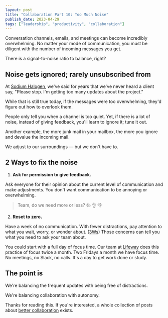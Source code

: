 ```yaml
---
layout: post
title: "Collaboration Part 10: Too Much Noise"
publish_date: 2023-04-29
tags: ["leadership", "productivity", "collaboration"]
---
```


Conversation channels, emails, and meetings can become incredibly overwhelming. No matter your mode of communication, you must be diligent with the number of incoming messages you get.

There is a signal-to-noise ratio to balance, right?

## Noise gets ignored; rarely unsubscribed from

At [Sodium Halogen](https//sodiumhalogen.com), we've said for years that we've never heard a client say, "Please stop. I'm getting too many updates about the project."

While that is still true today, if the messages were too overwhelming, they'd figure out how to overlook them.

People only tell you when a channel is too quiet. Yet, if there is a lot of noise, instead of giving feedback, you'll learn to ignore it; tune it out.

Another example, the more junk mail in your mailbox, the more you ignore and devalue the incoming mail.

We adjust to our surroundings — but we don't have to.

## 2 Ways to fix the noise

1. **Ask for permission to give feedback.**

Ask everyone for their opinion about the current level of communication and make adjustments. You don't want communication to be annoying or overwhelming.

> Team, do we need more or less? 👍 👌 👎

2. **Reset to zero.**

Have a week of no communication. With fewer distractions, pay attention to what you wait, worry, or wonder about. ([3Ws](/glossary#3Ws)) Those concerns can tell you what you need to ask your team about.

You could start with a full day of focus time. Our team at [Lifeway](https://lifewayhub-lifeway.icims.com/jobs/search?ss=1&searchCategory=8730) does this practice of focus twice a month. Two Fridays a month we have focus time. No meetings, no Slack, no calls. It's a day to get work done or study.

## The point is

We're balancing the frequent updates with being free of distractions.

We're balancing collaboration with autonomy.

Thanks for reading this. If you're interested, a whole collection of posts about [better collaboration](/collaborative-superpowers) exists.
